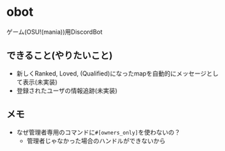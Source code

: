 # obot
ゲーム(OSU!(mania))用DiscordBot

## できること(やりたいこと)
- 新しくRanked, Loved, (Qualified)になったmapを自動的にメッセージとして表示(未実装)
- 登録されたユーザの情報追跡(未実装)

## メモ
- なぜ管理者専用のコマンドに`#[owners_only]`を使わないの？
    - 管理者じゃなかった場合のハンドルができないから